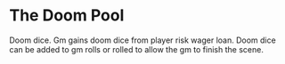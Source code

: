 # The Doom Pool
Doom dice. Gm gains doom dice from player risk wager loan. Doom dice can be added to gm rolls or rolled to allow the gm to finish the scene. 

